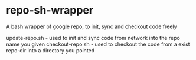 repo-sh-wrapper
===============

A bash wrapper of google repo, to init, sync and checkout code freely

update-repo.sh  - used to init and sync code from network into the repo name you
                    given
checkout-repo.sh - used to checkout the code from a exist repo-dir into a
                    directory you pointed
